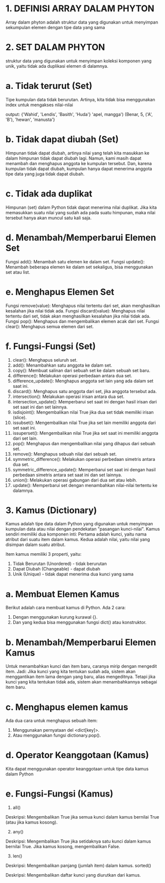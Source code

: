 # 1. DEFINISI ARRAY DALAM PHYTON
Array dalam phyton adalah struktur data yang digunakan untuk menyimpan sekumpulan elemen dengan tipe data yang sama

# 2. SET DALAM PHYTON
struktur data yang digunakan untuk menyimpan koleksi komponen yang unik, yaitu tidak ada duplikasi elemen di dalamnya.

# a. Tidak terurut (Set)
Tipe kumpulan data tidak berurutan. Artinya, kita tidak bisa menggunakan index untuk mengakses nilai-nilai

output:
{'Wahid', 'Lendis', 'Basith', 'Huda'}
'apel, mangga')
(Benar, 5, ('A', 'B'), 'hewan', 'manusta'}

# b. Tidak dapat diubah (Set)
Himpunan tidak dapat diubah, artinya nilai yang telah kita masukkan ke dalam himpunan tidak dapat diubah lagi. Namun, kami masih dapat menambah dan menghapus anggota ke kumpulan tersebut. Dan, karena kumpulan tidak dapat diubah, kumpulan hanya dapat menerima anggota tipe data yang juga tidak dapat diubah.

# c. Tidak ada duplikat
Himpunan (set) dalam Python tidak dapat menerima nilai duplikat. Jika kita memasukkan suatu nilai yang sudah ada pada suatu himpunan, maka nilai tersebut hanya akan muncul satu kali saja. 

# d. Menambah/Memperbarui Elemen Set
Fungsi add(): Menambah satu elemen ke dalam set.
Fungsi update(): Menambah beberapa elemen ke dalam set sekaligus, bisa menggunakan set atau list.

# e. Menghapus Elemen Set
Fungsi remove(value): Menghapus nilai tertentu dari set, akan menghasilkan kesalahan jika nilai tidak ada.
Fungsi discard(value): Menghapus nilai tertentu dari set, tidak akan menghasilkan kesalahan jika nilai tidak ada.
Fungsi pop(): Menghapus dan mengembalikan elemen acak dari set.
Fungsi clear(): Menghapus semua elemen dari set.

# f. Fungsi-Fungsi (Set)
1. clear(): Menghapus seluruh set.
2. add(): Menambahkan satu anggota ke dalam set.
3. copy(): Membuat salinan dari sebuah set ke dalam sebuah set baru.
4. difference(): Melakukan operasi perbedaan antara dua set.
5. difference_update(): Menghapus anggota set lain yang ada dalam set saat ini.
6. discard(): Menghapus satu anggota dari set, jika anggota tersebut ada.
7. intersection(): Melakukan operasi irisan antara dua set.
8. intersection_update(): Memperbarui set saat ini dengan hasil irisan dari set saat ini dan set lainnya.
9. isdisjoint(): Mengembalikan nilai True jika dua set tidak memiliki irisan (slice).
10. issubset(): Mengembalikan nilai True jika set lain memiliki anggota dari set saat ini.
11. issuperset(): Mengembalikan nilai True jika set saat ini memiliki anggota dari set lain.
12. pop(): Menghapus dan mengembalikan nilai yang dihapus dari sebuah set.
13. remove(): Menghapus sebuah nilai dari sebuah set.
14. symmetric_difference(): Melakukan operasi perbedaan simetris antara dua set.
15. symmetric_difference_update(): Memperbarui set saat ini dengan hasil perbedaan simetris antara set saat ini dan set lainnya.
16. union(): Melakukan operasi gabungan dari dua set atau lebih.
17. update(): Memperbarui set dengan menambahkan nilai-nilai tertentu ke dalamnya.

# 3. Kamus (Dictionary)
Kamus adalah tipe data dalam Python yang digunakan untuk menyimpan kumpulan data atau nilai dengan pendekatan "pasangan kunci-nilai". Kamus sendiri memiliki dua komponen inti: Pertama adalah kunci, yaitu nama atribut dari suatu item dalam kamus. Kedua adalah nilai, yaitu nilai yang disimpan dalam suatu atribut.

Item kamus memiliki 3 properti, yaitu:

1. Tidak Berurutan (Unordered) - tidak berurutan
2. Dapat Diubah (Changeable) - dapat diubah
3. Unik (Unique) - tidak dapat menerima dua kunci yang sama

# a. Membuat Elemen Kamus
Berikut adalah cara membuat kamus di Python. Ada 2 cara:

1. Dengan menggunakan kurung kurawal {}.
2. Dan yang kedua bisa menggunakan fungsi dict() atau konstruktor.

# b. Menambah/Memperbarui Elemen Kamus
Untuk menambahkan kunci dan item baru, caranya mirip dengan mengedit item. Jadi: Jika kunci yang kita tentukan sudah ada, sistem akan menggantikan item lama dengan yang baru, alias mengeditnya. Tetapi jika kunci yang kita tentukan tidak ada, sistem akan menambahkannya sebagai item baru.

# c. Menghapus elemen kamus
Ada dua cara untuk menghapus sebuah item:
1. Menggunakan pernyataan del <dict[key]>.
2. Atau menggunakan fungsi dictionary.pop().

# d. Operator Keanggotaan (Kamus)
Kita dapat menggunakan operator keanggotaan untuk tipe data kamus dalam Python

# e. Fungsi-Fungsi (Kamus)
1. all()

Deskripsi: Mengembalikan True jika semua kunci dalam kamus bernilai True (atau jika kamus kosong).

2. any()

Deskripsi: Mengembalikan True jika setidaknya satu kunci dalam kamus bernilai True. Jika kamus kosong, mengembalikan False.

3. len()

Deskripsi: Mengembalikan panjang (jumlah item) dalam kamus.
sorted()

Deskripsi: Mengembalikan daftar kunci yang diurutkan dari kamus.





